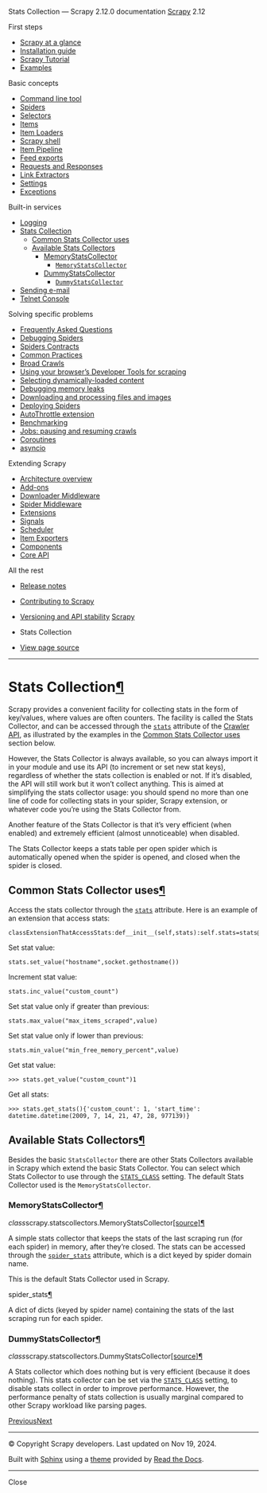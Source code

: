 Stats Collection — Scrapy 2.12.0 documentation [Scrapy](../index.html)  2.12 

First steps

* [Scrapy at a glance](../intro/overview.html)
* [Installation guide](../intro/install.html)
* [Scrapy Tutorial](../intro/tutorial.html)
* [Examples](../intro/examples.html)

Basic concepts

* [Command line tool](commands.html)
* [Spiders](spiders.html)
* [Selectors](selectors.html)
* [Items](items.html)
* [Item Loaders](loaders.html)
* [Scrapy shell](shell.html)
* [Item Pipeline](item-pipeline.html)
* [Feed exports](feed-exports.html)
* [Requests and Responses](request-response.html)
* [Link Extractors](link-extractors.html)
* [Settings](settings.html)
* [Exceptions](exceptions.html)

Built-in services

* [Logging](logging.html)
* [Stats Collection](#)
  + [Common Stats Collector uses](#common-stats-collector-uses)
  + [Available Stats Collectors](#available-stats-collectors)
    - [MemoryStatsCollector](#memorystatscollector)
      * [`MemoryStatsCollector`](#scrapy.statscollectors.MemoryStatsCollector)
    - [DummyStatsCollector](#dummystatscollector)
      * [`DummyStatsCollector`](#scrapy.statscollectors.DummyStatsCollector)
* [Sending e-mail](email.html)
* [Telnet Console](telnetconsole.html)

Solving specific problems

* [Frequently Asked Questions](../faq.html)
* [Debugging Spiders](debug.html)
* [Spiders Contracts](contracts.html)
* [Common Practices](practices.html)
* [Broad Crawls](broad-crawls.html)
* [Using your browser’s Developer Tools for scraping](developer-tools.html)
* [Selecting dynamically-loaded content](dynamic-content.html)
* [Debugging memory leaks](leaks.html)
* [Downloading and processing files and images](media-pipeline.html)
* [Deploying Spiders](deploy.html)
* [AutoThrottle extension](autothrottle.html)
* [Benchmarking](benchmarking.html)
* [Jobs: pausing and resuming crawls](jobs.html)
* [Coroutines](coroutines.html)
* [asyncio](asyncio.html)

Extending Scrapy

* [Architecture overview](architecture.html)
* [Add-ons](addons.html)
* [Downloader Middleware](downloader-middleware.html)
* [Spider Middleware](spider-middleware.html)
* [Extensions](extensions.html)
* [Signals](signals.html)
* [Scheduler](scheduler.html)
* [Item Exporters](exporters.html)
* [Components](components.html)
* [Core API](api.html)

All the rest

* [Release notes](../news.html)
* [Contributing to Scrapy](../contributing.html)
* [Versioning and API stability](../versioning.html)
[Scrapy](../index.html)


* Stats Collection
* [View page source](../_sources/topics/stats.rst.txt)

---

Stats Collection[¶](#stats-collection)
======================================

Scrapy provides a convenient facility for collecting stats in the form of key/values, where values are often counters. The facility is called the Stats Collector, and can be accessed through the [`stats`](api.html#scrapy.crawler.Crawler.stats) attribute of the [Crawler API](api.html#topics-api-crawler), as illustrated by the examples in the [Common Stats Collector uses](#topics-stats-usecases) section below.

However, the Stats Collector is always available, so you can always import it in your module and use its API (to increment or set new stat keys), regardless of whether the stats collection is enabled or not. If it’s disabled, the API will still work but it won’t collect anything. This is aimed at simplifying the stats collector usage: you should spend no more than one line of code for collecting stats in your spider, Scrapy extension, or whatever code you’re using the Stats Collector from.

Another feature of the Stats Collector is that it’s very efficient (when enabled) and extremely efficient (almost unnoticeable) when disabled.

The Stats Collector keeps a stats table per open spider which is automatically opened when the spider is opened, and closed when the spider is closed.

Common Stats Collector uses[¶](#common-stats-collector-uses)
------------------------------------------------------------

Access the stats collector through the [`stats`](api.html#scrapy.crawler.Crawler.stats) attribute. Here is an example of an extension that access stats:

```
classExtensionThatAccessStats:def__init__(self,stats):self.stats=stats@classmethoddeffrom_crawler(cls,crawler):returncls(crawler.stats)
```

Set stat value:

```
stats.set_value("hostname",socket.gethostname())
```

Increment stat value:

```
stats.inc_value("custom_count")
```

Set stat value only if greater than previous:

```
stats.max_value("max_items_scraped",value)
```

Set stat value only if lower than previous:

```
stats.min_value("min_free_memory_percent",value)
```

Get stat value:

```
>>> stats.get_value("custom_count")1
```

Get all stats:

```
>>> stats.get_stats(){'custom_count': 1, 'start_time': datetime.datetime(2009, 7, 14, 21, 47, 28, 977139)}
```

Available Stats Collectors[¶](#available-stats-collectors)
----------------------------------------------------------

Besides the basic `StatsCollector` there are other Stats Collectors available in Scrapy which extend the basic Stats Collector. You can select which Stats Collector to use through the [`STATS_CLASS`](settings.html#std-setting-STATS_CLASS) setting. The default Stats Collector used is the `MemoryStatsCollector`.

### MemoryStatsCollector[¶](#memorystatscollector)

*class*scrapy.statscollectors.MemoryStatsCollector[[source]](../_modules/scrapy/statscollectors.html#MemoryStatsCollector)[¶](#scrapy.statscollectors.MemoryStatsCollector)

A simple stats collector that keeps the stats of the last scraping run (for each spider) in memory, after they’re closed. The stats can be accessed through the [`spider_stats`](#scrapy.statscollectors.MemoryStatsCollector.spider_stats) attribute, which is a dict keyed by spider domain name.

This is the default Stats Collector used in Scrapy.

spider\_stats[¶](#scrapy.statscollectors.MemoryStatsCollector.spider_stats)

A dict of dicts (keyed by spider name) containing the stats of the last scraping run for each spider.

### DummyStatsCollector[¶](#dummystatscollector)

*class*scrapy.statscollectors.DummyStatsCollector[[source]](../_modules/scrapy/statscollectors.html#DummyStatsCollector)[¶](#scrapy.statscollectors.DummyStatsCollector)

A Stats collector which does nothing but is very efficient (because it does nothing). This stats collector can be set via the [`STATS_CLASS`](settings.html#std-setting-STATS_CLASS) setting, to disable stats collect in order to improve performance. However, the performance penalty of stats collection is usually marginal compared to other Scrapy workload like parsing pages.

 [Previous](logging.html)[Next](email.html) 

---

© Copyright Scrapy developers. Last updated on Nov 19, 2024. 

 Built with [Sphinx](https://www.sphinx-doc.org/) using a [theme](https://github.com/readthedocs/sphinx_rtd_theme) provided by [Read the Docs](https://readthedocs.org). 

---

Close


